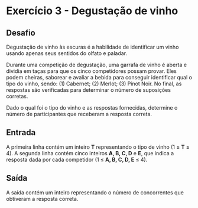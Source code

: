 # Exercício 3 - Degustação de vinho

## Desafio

Degustação de vinho às escuras é a habilidade de identificar um vinho usando apenas seus sentidos do olfato e paladar.

Durante uma competição de degustação, uma garrafa de vinho é aberta e dividia em taças para que os cinco competidores possam provar. Eles podem cheiras, saborear e avaliar a bebida para conseguir identificar qual o tipo do vinho, sendo: (1) Cabernet; (2) Merlot; (3) Pinot Noir. No final, as respostas são verificadas para determinar o número de suposições corretas.

Dado o qual foi o tipo do vinho e as respostas fornecidas, determine o número de participantes que receberam a resposta correta.

## Entrada

A primeira linha contém um inteiro  **T**  representando o tipo de vinho (1 ≤  **T**  ≤ 4). A segunda linha contém cinco inteiros  **A, B, C, D**  e  **E**, que indica a resposta dada por cada competidor (1 ≤  **A, B, C, D, E**  ≤ 4).

## Saída

A saída contém um inteiro representando o número de concorrentes que obtiveram a resposta correta.